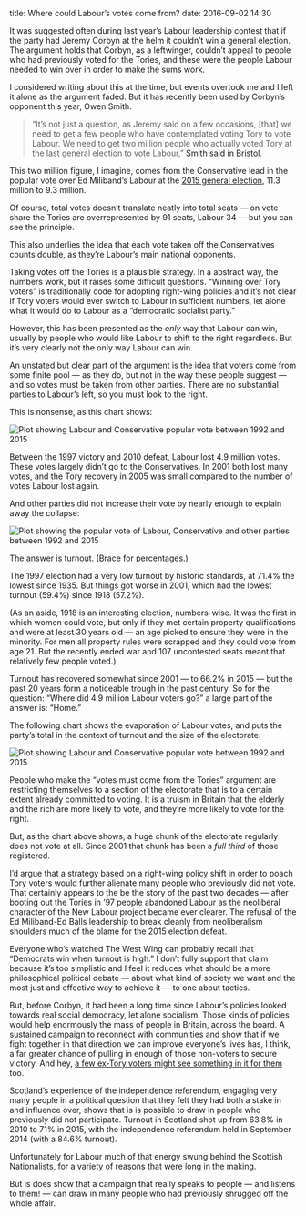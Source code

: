title: Where could Labour’s votes come from?
date: 2016-09-02 14:30

It was suggested often during last year’s Labour leadership contest that if the party had Jeremy Corbyn at the helm it couldn’t win a general election. The argument holds that Corbyn, as a leftwinger, couldn’t appeal to people who had previously voted for the Tories, and these were the people Labour needed to win over in order to make the sums work.

I considered writing about this at the time, but events overtook me and I left it alone as the argument faded. But it has recently been used by Corbyn’s opponent this year, Owen Smith.

> “It’s not just a question, as Jeremy said on a few occasions, [that] we need to get a few people who have contemplated voting Tory to vote Labour. We need to get two million people who actually voted Tory at the last general election to vote Labour,” [Smith said in Bristol][bristol-vid].

[bristol-vid]: https://www.youtube.com/watch?v=ZwoeTFP5zOk

This two million figure, I imagine, comes from the Conservative lead in the popular vote over Ed Miliband’s Labour at the [2015 general election][2015-ge], 11.3 million to 9.3 million.

[2015-ge]: http://www.bbc.co.uk/news/election/2015/results

Of course, total votes doesn’t translate neatly into total seats — on vote share the Tories are overrepresented by 91 seats, Labour 34 — but you can see the principle.

This also underlies the idea that each vote taken off the Conservatives counts double, as they’re Labour’s main national opponents.

Taking votes off the Tories is a plausible strategy. In a abstract way, the numbers work, but it raises some difficult questions. “Winning over Tory voters” is traditionally code for adopting right-wing policies and it’s not clear if Tory voters would ever switch to Labour in sufficient numbers, let alone what it would do to Labour as a “democratic socialist party.”

However, this has been presented as the *only* way that Labour can win, usually by people who would like Labour to shift to the right regardless. But it’s very clearly not the only way Labour can win.

An unstated but clear part of the argument is the idea that voters come from some finite pool — as they do, but not in the way these people suggest — and so votes must be taken from other parties. There are no substantial parties to Labour’s left, so you must look to the right.

This is nonsense, as this chart shows:

<p class="full-width">
    <img
        alt="Plot showing Labour and Conservative popular vote between 1992 and 2015"
        src="http://www.robjwells.com/images/lab_con_1992-2015.svg"
        class="no-border">
</p>

Between the 1997 victory and 2010 defeat, Labour lost 4.9 million votes. These votes largely didn’t go to the Conservatives. In 2001 both lost many votes, and the Tory recovery in 2005 was small compared to the number of votes Labour lost again.

And other parties did not increase their vote by nearly enough to explain away the collapse:

<p class="full-width">
    <img
        alt="Plot showing the popular vote of Labour, Conservative and other parties between 1992 and 2015"
        src="http://www.robjwells.com/images/lab_con_oth_1992-2015.svg"
        class="no-border">
</p>

The answer is turnout. (Brace for percentages.)

The 1997 election had a very low turnout by historic standards, at 71.4% the lowest since 1935. But things got worse in 2001, which had the lowest turnout (59.4%) since 1918 (57.2%).

(As an aside, 1918 is an interesting election, numbers-wise. It was the first in which women could vote, but only if they met certain property qualifications and were at least 30 years old — an age picked to ensure they were in the minority. For men all property rules were scrapped and they could vote from age 21. But the recently ended war and 107 uncontested seats meant that relatively few people voted.)

Turnout has recovered somewhat since 2001 — to 66.2% in 2015 — but the past 20 years form a noticeable trough in the past century. So for the question: “Where did 4.9 million Labour voters go?” a large part of the answer is: “Home.”

The following chart shows the evaporation of Labour votes, and puts the party’s total in the context of turnout and the size of the electorate:

<p class="full-width">
    <img
        alt="Plot showing Labour and Conservative popular vote between 1992 and 2015"
        src="http://www.robjwells.com/images/lab_electorate_1992-2015.svg"
        class="no-border">
</p>

People who make the “votes must come from the Tories” argument are restricting themselves to a section of the electorate that is to a certain extent already committed to voting. It is a truism in Britain that the elderly and the rich are more likely to vote, and they’re more likely to vote for the right.

But, as the chart above shows, a huge chunk of the electorate regularly does not vote at all. Since 2001 that chunk has been a *full third* of those registered.

I’d argue that a strategy based on a right-wing policy shift in order to poach Tory voters would further alienate many people who previously did not vote. That certainly appears to the be the story of the past two decades — after booting out the Tories in ’97 people abandoned Labour as the neoliberal character of the New Labour project became ever clearer. The refusal of the Ed Miliband-Ed Balls leadership to break cleanly from neoliberalism shoulders much of the blame for the 2015 election defeat.

Everyone who’s watched The West Wing can probably recall that “Democrats win when turnout is high.” I don’t fully support that claim because it’s too simplistic and I feel it reduces what should be a more philosophical political debate — about what kind of society we want and the most just and effective way to achieve it — to one about tactics.

But, before Corbyn, it had been a long time since Labour’s policies looked towards real social democracy, let alone socialism. Those kinds of policies would help enormously the mass of people in Britain, across the board. A sustained campaign to reconnect with communities and show that if we fight together in that direction we can improve everyone’s lives has, I think, a far greater chance of pulling in enough of those non-voters to secure victory. And hey, [a few ex-Tory voters might see something in it for them][tax-creds-video] too.

[tax-creds-video]: https://youtu.be/G9NPF1iXBjw?t=56s

Scotland’s experience of the independence referendum, engaging very many people in a political question that they felt they had both a stake in and influence over, shows that is is possible to draw in people who previously did not participate. Turnout in Scotland shot up from 63.8% in 2010 to 71% in 2015, with the independence referendum held in September 2014 (with a 84.6% turnout).

Unfortunately for Labour much of that energy swung behind the Scottish Nationalists, for a variety of reasons that were long in the making.

But is does show that a campaign that really speaks to people — and listens to them! — can draw in many people who had previously shrugged off the whole affair.

